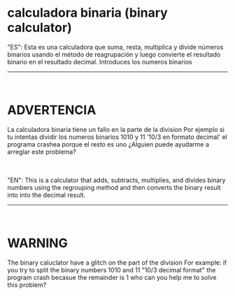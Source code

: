 # calculadora binaria (binary calculator)
"ES": Esta es una calculadora que suma, resta, multiplica y divide números binarios usando el método de reagrupación y luego convierte el resultado binario en el resultado decimal.
Introduces los numeros binarios
<br><hr><br>
# ADVERTENCIA
La calculadora binaria tiene un fallo en la parte de la division
Por ejemplo si tu intentas dividir los numeros binarios 1010 y 11 '10/3 en formato decimal' el programa crashea porque el resto es uno
¿Alguien puede ayudarme a arreglar este problema?

<br><br>
"EN": This is a calculator that adds, subtracts, multiplies, and divides binary numbers using the regrouping method and then converts the binary result into into the decimal result.
<br><hr><br>
# WARNING
The binary caluclator have a glitch on the part of the division
For example: if you try to split the binary numbers 1010 and 11 "10/3 decimal format" the program crash becasue the remainder is 1
who can you help me to solve this problem?
